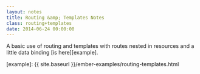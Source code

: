 ```yaml
---
layout: notes
title: Routing &amp; Templates Notes
class: routing+templates
date: 2014-06-24 00:00:00
---
```


A basic use of routing and templates with routes nested in resources and a
little data binding [is here][example].

[example]: {{ site.baseurl }}/ember-examples/routing-templates.html
